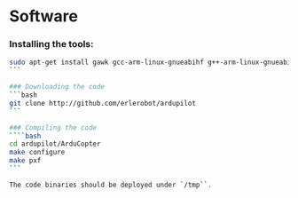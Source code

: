 # Software

### Installing the tools:
````bash
sudo apt-get install gawk gcc-arm-linux-gnueabihf g++-arm-linux-gnueabihf
```

### Downloading the code
```bash
git clone http://github.com/erlerobot/ardupilot
```

### Compiling the code
````bash
cd ardupilot/ArduCopter
make configure
make pxf
```

The code binaries should be deployed under `/tmp``.

